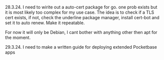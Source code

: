 28.3.24.
I need to wirite out a auto-cert package for go. one prob exists but it is most likely too complex for my use case. The idea is to check if a TLS cert exists, if not, check the underline package manager, install cert-bot and set it to auto renew. Make it repeatable.

For now it will only be Debian, I cant bother with anything other then apt for the moment.

29.3.24. 
I need to make a written guide for deploying extended Pocketbase apps 